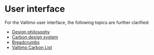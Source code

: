 # User interface

For the Valtimo user interface, the following topics are further clarified:

- [Design philosophy](design-philosophy.md)
- [Carbon design system](carbon-design-system.md)
- [Breadcrumbs](breadcrumbs.md)
- [Valtimo Carbon List](components/valtimo-carbon-list/valtimo-carbon-list.md)
